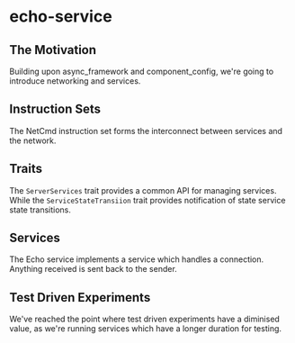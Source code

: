 # echo-service

## The Motivation
Building upon async_framework and component_config, we're going to introduce
networking and services.

## Instruction Sets
The NetCmd instruction set forms the interconnect between services and the network.

## Traits
The `ServerServices` trait provides a common API for managing services. While the
`ServiceStateTransiion` trait provides notification of state service state transitions.

## Services
The Echo service implements a service which handles a connection. Anything received is
sent back to the sender.

## Test Driven Experiments
We've reached the point where test driven experiments have a diminised value, as we're
running services which have a longer duration for testing.
